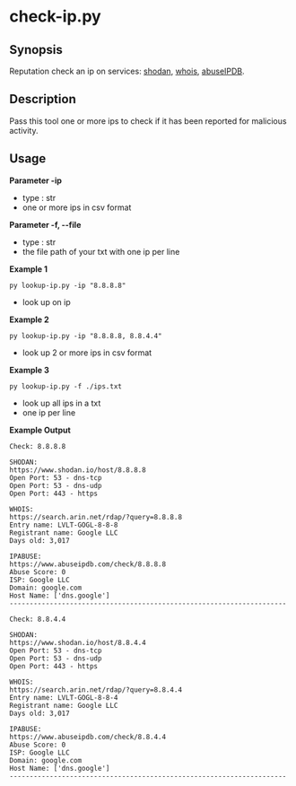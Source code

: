 # check-ip.py

## Synopsis
Reputation check an ip on services: [shodan](https://www.shodan.io/), [whois](https://www.arin.net/), [abuseIPDB](https://www.abuseipdb.com/).

## Description
Pass this tool one or more ips to check if it has been reported for malicious activity.

## Usage
**Parameter -ip**
- type : str
- one or more ips in csv format

**Parameter -f, --file**
- type : str
- the file path of your txt with one ip per line

**Example 1**

`py lookup-ip.py -ip "8.8.8.8"`

- look up on ip

**Example 2**

`py lookup-ip.py -ip "8.8.8.8, 8.8.4.4"`

- look up 2 or more ips in csv format

**Example 3**

`py lookup-ip.py -f ./ips.txt`

- look up all ips in a txt
- one ip per line

**Example Output**
```
Check: 8.8.8.8

SHODAN:
https://www.shodan.io/host/8.8.8.8
Open Port: 53 - dns-tcp
Open Port: 53 - dns-udp
Open Port: 443 - https

WHOIS:
https://search.arin.net/rdap/?query=8.8.8.8
Entry name: LVLT-GOGL-8-8-8
Registrant name: Google LLC
Days old: 3,017

IPABUSE:
https://www.abuseipdb.com/check/8.8.8.8
Abuse Score: 0
ISP: Google LLC
Domain: google.com
Host Name: ['dns.google']
---------------------------------------------------------------------

Check: 8.8.4.4

SHODAN:
https://www.shodan.io/host/8.8.4.4
Open Port: 53 - dns-tcp
Open Port: 53 - dns-udp
Open Port: 443 - https

WHOIS:
https://search.arin.net/rdap/?query=8.8.4.4
Entry name: LVLT-GOGL-8-8-4
Registrant name: Google LLC
Days old: 3,017

IPABUSE:
https://www.abuseipdb.com/check/8.8.4.4
Abuse Score: 0
ISP: Google LLC
Domain: google.com
Host Name: ['dns.google']
---------------------------------------------------------------------
```

